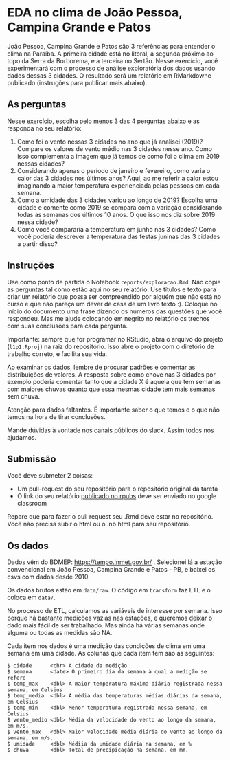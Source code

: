 # EDA no clima de João Pessoa, Campina Grande e Patos

João Pessoa, Campina Grande e Patos são 3 referências para entender o clima na Paraíba. A primeira cidade está no litoral, a segunda próximo ao topo da Serra da Borborema, e a terceira no Sertão. Nesse exercício, você experimentará com o processo de análise exploratória dos dados usando dados dessas 3 cidades. O resultado será um relatório em RMarkdowne publicado (instruções para publicar mais abaixo).

## As perguntas
Nesse exercício, escolha pelo menos 3 das 4 perguntas abaixo e as responda no seu relatório:

1. Como foi o vento nessas 3 cidades no ano que já analisei (2019)? Compare os valores de vento médio nas 3 cidades nesse ano. Como isso complementa a imagem que já temos de como foi o clima em 2019 nessas cidades?
1. Considerando apenas o período de janeiro e fevereiro, como varia o calor das 3 cidades nos últimos anos? Aqui, ao me referir a calor estou imaginando a maior temperatura experienciada pelas pessoas em cada semana.
1. Como a umidade das 3 cidades variou ao longo de 2019? Escolha uma cidade e comente como 2019 se compara com a variação considerando todas as semanas dos últimos 10 anos. O que isso nos diz sobre 2019 nessa cidade?
1. Como você compararia a temperatura em junho nas 3 cidades? Como você poderia descrever a temperatura das festas juninas das 3 cidades a partir disso?


## Instruções 

Use como ponto de partida o Notebook `reports/exploracao.Rmd`. Não copie as perguntas tal como estão aqui no seu relatório. Use títulos e texto para criar um relatório que possa ser compreendido por alguém que não está no curso e que não pareça um dever de casa de um livro texto :). Coloque no início do documento uma frase dizendo os números das questões que você respondeu. Mas me ajude colocando em negrito no relatório os trechos com suas conclusões para cada pergunta.

Importante: sempre que for programar no RStudio, abra o arquivo do projeto (`l1p1.Rproj`) na raiz do repositório. Isso abre o projeto com o diretório de trabalho correto, e facilita sua vida.

Ao examinar os dados, lembre de procurar padrões e comentar as distribuições de valores. A resposta sobre como chove nas 3 cidades por exemplo poderia comentar tanto que a cidade X é aquela que tem semanas com maiores chuvas quanto que essa mesmas cidade tem mais semanas sem chuva. 

Atenção para dados faltantes. É importante saber o que temos e o que não temos na hora de tirar conclusões.

Mande dúvidas à vontade nos canais públicos do slack. Assim todos nos ajudamos.


## Submissão

Você deve submeter 2 coisas: 

* Um pull-request do seu repositório para o repositório original da tarefa
* O link do seu relatório [publicado no rpubs](https://rpubs.com/about/getting-started) deve ser enviado no google classroom

Repare que para fazer o pull request seu .Rmd deve estar no repositório. Você não precisa subir o html ou o .nb.html para seu repositório. 

## Os dados

Dados vêm do BDMEP: https://tempo.inmet.gov.br/ . Selecionei lá a estação convencional em João Pessoa, Campina Grande e Patos - PB, e baixei os csvs com dados desde 2010. 

Os dados brutos estão em `data/raw`. O código em `transform` faz ETL e o coloca em `data/`.

No processo de ETL, calculamos as variáveis de interesse por semana. Isso porque há bastante medições vazias nas estações, e queremos deixar o dado mais fácil de ser trabalhado. Mas ainda há várias semanas onde alguma ou todas as medidas são NA.

Cada item nos dados é uma medição das condições de clima em uma semana em uma cidade. As colunas que cada item tem são as seguintes:

```
$ cidade      <chr> A cidade da medição
$ semana      <date> O primeiro dia da semana à qual a medição se refere
$ temp_max    <dbl> A maior temperatura máxima diária registrada nessa semana, em Celsius
$ temp_media  <dbl> A média das temperaturas médias diárias da semana, em Celsius
$ temp_min    <dbl> Menor temperatura registrada nessa semana, em Celsius
$ vento_medio <dbl> Média da velocidade do vento ao longo da semana, em m/s.
$ vento_max   <dbl> Maior velocidade média diária do vento ao longo da semana, em m/s.
$ umidade     <dbl> Médiia da umidade diária na semana, em %
$ chuva       <dbl> Total de precipicação na semana, em mm.
```